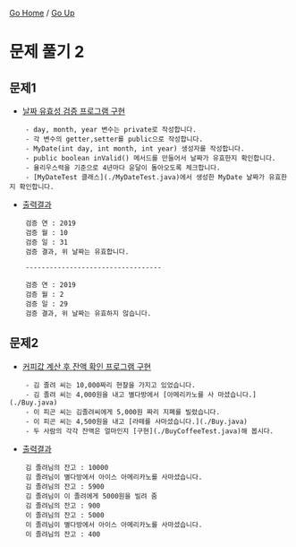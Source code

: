 [Go Home](https://github.com/devJRL/CodeLab-JAVA-Basic#codelab-java-basic) / [Go Up](..)

# 문제 풀기 2

## 문제1

- [날짜 유효성 검증 프로그램 구현](./MyDate.java)

```
	- day, month, year 변수는 private로 작성합니다.
	- 각 변수의 getter,setter를 public으로 작성합니다.
	- MyDate(int day, int month, int year) 생성자를 작성합니다.
	- public boolean inValid() 메서드를 만들어서 날짜가 유효한지 확인합니다.
	- 율리우스력을 기준으로 4년마다 윤달이 돌아오도록 체크합니다.
	- [MyDateTest 클래스](./MyDateTest.java)에서 생성한 MyDate 날짜가 유효한지 확인합니다.
```

- [출력결과](./MyDateTest.java)

```
	검증 연 : 2019
	검증 월 : 10
	검증 일 : 31
	검증 결과, 위 날짜는 유효합니다.
	
	----------------------------------
	
	검증 연 : 2019
	검증 월 : 2
	검증 일 : 29
	검증 결과, 위 날짜는 유효하지 않습니다.
```

## 문제2

- [커피값 계산 후 잔액 확인 프로그램 구현](./Buyier.java)

```
	- 김 졸려 씨는 10,000짜리 현찰을 가지고 있었습니다.
	- 김 졸려 씨는 4,000원을 내고 별다방에서 [아메리카노를 사 마셨습니다.](./Buy.java)
	- 이 피곤 씨는 김졸려씨에게 5,000원 짜리 지폐를 빌렸습니다.
	- 이 피곤 씨는 4,500원을 내고 [라떼를 사마셨습니다.](./Buy.java)
	- 두 사람의 각각 잔액은 얼마인지 [구현](./BuyCoffeeTest.java)해 봅시다. 
```

- [출력결과](./BuyCoffeeTest.java)

```
	김 졸려님의 잔고 : 10000
	김 졸려님이 별다방에서 아이스 아메리카노를 사마셨습니다.
	김 졸려님의 잔고 : 5900
	김 졸려님이 이 졸려에게 5000원을 빌려 줌
	김 졸려님의 잔고 : 900
	이 졸려님의 잔고 : 5000
	이 졸려님이 별다방에서 아이스 아메리카노를 사마셨습니다.
	이 졸려님의 잔고 : 400
```
